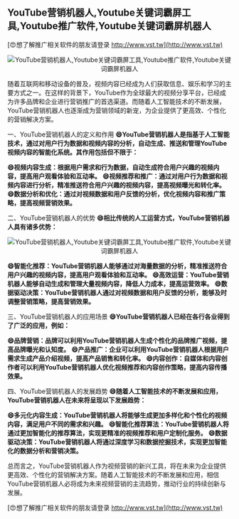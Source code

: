 ## **YouTube营销机器人,Youtube关键词霸屏工具,Youtube推广软件,Youtube关键词霸屏机器人**

[😍想了解推广相关软件的朋友请登录 http://www.vst.tw](http://www.vst.tw)

 <center><img src="https://vst.tw/MP4/tuiguang/png/4.png" alt="YouTube营销机器人,Youtube关键词霸屏工具,Youtube推广软件,Youtube关键词霸屏机器人"></center>

随着互联网和移动设备的普及，视频内容已经成为人们获取信息、娱乐和学习的主要方式之一。在这样的背景下，YouTube作为全球最大的视频分享平台，已经成为许多品牌和企业进行营销推广的首选渠道。而随着人工智能技术的不断发展，YouTube营销机器人也逐渐成为营销领域的新宠，为企业提供了更高效、个性化的营销解决方案。

一、YouTube营销机器人的定义和作用
**😄YouTube营销机器人是指基于人工智能技术，通过对用户行为数据和视频内容的分析，自动生成、推送和管理YouTube视频内容的智能化系统。其作用包括但不限于：**

**😄视频内容生成：根据用户需求和行为数据，自动生成符合用户兴趣的视频内容，提高用户观看体验和互动率。**
**😄视频推荐和推广：通过对用户行为数据和视频内容进行分析，精准推送符合用户兴趣的视频内容，提高视频曝光和转化率。**
**😄数据分析和优化：通过对视频数据和用户反馈的分析，优化视频内容和推广策略，提高视频营销效果。**

二、YouTube营销机器人的优势
**😄相比传统的人工运营方式，YouTube营销机器人具有诸多优势：**

 <center><img src="https://vst.tw/MP4/tuiguang/png/2.png" alt="YouTube营销机器人,Youtube关键词霸屏工具,Youtube推广软件,Youtube关键词霸屏机器人"></center>

**😄智能化推荐：YouTube营销机器人能够通过对海量数据的分析，精准推送符合用户兴趣的视频内容，提高用户观看体验和互动率。**
**😄高效运营：YouTube营销机器人能够自动生成和管理大量视频内容，降低人力成本，提高运营效率。**
**😄数据驱动决策：YouTube营销机器人通过对视频数据和用户反馈的分析，能够及时调整营销策略，提高营销效果。**

三、YouTube营销机器人的应用场景
**😄YouTube营销机器人已经在各行各业得到了广泛的应用，例如：**

**😄品牌营销：品牌可以利用YouTube营销机器人生成个性化的品牌推广视频，提高品牌曝光和认知度。**
**😄产品推广：企业可以利用YouTube营销机器人根据用户需求生成产品介绍视频，提高产品销售和转化率。**
**😄内容创作：自媒体和内容创作者可以利用YouTube营销机器人优化视频推荐和内容创作策略，提高内容传播效果。**

四、YouTube营销机器人的发展趋势
**😄随着人工智能技术的不断发展和应用，YouTube营销机器人在未来将呈现以下发展趋势：**

**😄多元化内容生成：YouTube营销机器人将能够生成更加多样化和个性化的视频内容，满足用户不同的需求和兴趣。**
**😄智能化推荐算法：YouTube营销机器人将通过更加智能化的推荐算法，实现更精准的视频推荐和用户定制化服务。**
**😄数据驱动决策：YouTube营销机器人将通过深度学习和数据挖掘技术，实现更加智能化的数据分析和营销决策。**

总而言之，YouTube营销机器人作为视频营销的新兴工具，将在未来为企业提供更高效、个性化的营销解决方案。随着人工智能技术的不断发展和应用，相信YouTube营销机器人必将成为未来视频营销的主流趋势，推动行业的持续创新与发展。

[😍想了解推广相关软件的朋友请登录 http://www.vst.tw](http://www.vst.tw)



